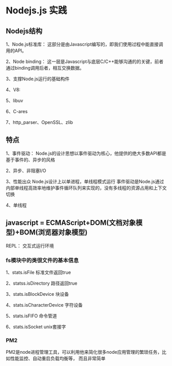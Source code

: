 #  Nodejs.js 实践

##  Nodejs结构
   
   1、Node.js标准库：
        这部分是由Javascript编写的，即我们使用过程中能直接调用的API。
   

   2、Node binding：
        这一层是Javascript与底层C/C++能够沟通的的关键，前者通过binding调用后者，相互交换数据。
    
   3、支撑Node.js运行的基础构件


   4、V8:
    
   5、libuv

   6、C-ares

   7、http_parser、OpenSSL、zlib


   ## 特点

   1、事件驱动：
   Node.js的设计思想以事件驱动为核心，他提供的绝大多数API都是基于事件的、异步的风格

   2、异步、非阻塞I/O

   3、性能出众
   Node.js设计上以单进程，单线程模式运行
   事件驱动是Node.js通过内部单线程高效率地维护事件循环队列来实现的，没有多线程的资源占用和上下文切换
   
   4、单线程

 
 
  ## javascript =  ECMAScript+DOM(文档对象模型)+BOM(浏览器对象模型)


  REPL： 交互式运行环境




### fs模块中的类很文件的基本信息

1、stats.isFile   标准文件返回true

2、statss.isDirectory 路径返回true

3、stats.isBlockDevice 块设备

4、stats.isCharacterDevice  字符设备

5、stats.isFIFO 命令管道

6、stats.isSocket unix套接字




### PM2 
  PM2是node进程管理工具，可以利用他来简化很多node应用管理的繁琐任务，比如性能监控、自动重启负载均衡等，
  而且非常简单